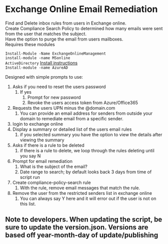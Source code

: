 # Exchange Online Email Remediation

Find and Delete inbox rules from users in Exchange online.  
Create Compliance Search Policy to determined how many emails were sent from the user that matches the subject.  
Have the option to purge the email from users mailboxes.  
Requires these modules  

`Install-Module -Name ExchangeOnlineManagement`  
`install-module -name MSonline`  
`ActiveDirectory` [Install instructions](http://4sysops.com/wiki/how-to-install-the-powershell-active-directory-module/)  
`Install-module -name AzureAD`

Designed with simple prompts to use:

1. Asks if you need to reset the users password
   1. If yes
      1. Prompt for new password
      2. Revoke the users access token from Azure/Office365
2. Requests the users UPN minus the @domain.com
   1. You can provide an email address for senders from outside your domain to remediate email from a specific sender.
3. login to exchange online
4. Display a summary or detailed list of the users email rules
   1. if you selected summary you have the option to view the details after viewing the summary
5. Asks if there is a rule to be deleted
   1. if there is a rule to delete, we loop through the rules deleting until you say N
6. Prompt for email remediation
   1. What is the subject of the email?
   2. Date range to search; by default looks back 3 days from time of script run
7. Create compliance-policy-search rule
   1. With the rule, remove email messages that match the rule.
8. Remove the user from the restricted senders list in exchange online
   1. You can always say Y here and it will error out if the user is not on this list.

## Note to developers. When updating the script, be sure to update the version.json. Versions are based off year-month-day of update/publishing
